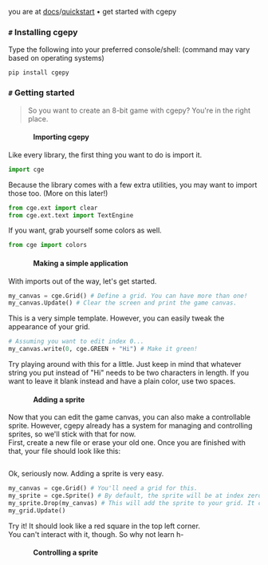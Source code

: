 you are at [docs](https://cgepy.github.io/docs)/[quickstart](https://cgepy.github.io/docs/quickstart) • get started with cgepy

### `#` Installing cgepy
Type the following into your preferred console/shell: (command may vary based on operating systems)

`pip install cgepy`
### `#` Getting started
> So you want to create an 8-bit game with cgepy? You're in the right place.
####                Importing cgepy
Like every library, the first thing you want to do is import it.
```py
import cge
```
Because the library comes with a few extra utilities, you may want to import those too. (More on this later!)
```py
from cge.ext import clear
from cge.ext.text import TextEngine
```
If you want, grab yourself some colors as well.
```py
from cge import colors
```
####                Making a simple application
With imports out of the way, let's get started.
```py
my_canvas = cge.Grid() # Define a grid. You can have more than one!
my_canvas.Update() # Clear the screen and print the game canvas.
```
This is a very simple template. However, you can easily tweak the appearance of your grid.
```py
# Assuming you want to edit index 0...
my_canvas.write(0, cge.GREEN + "Hi") # Make it green!
```
Try playing around with this for a little. Just keep in mind that whatever string you put instead of "Hi" needs to be two characters in length. If you want to leave it blank instead and have a plain color, use two spaces.
####                Adding a sprite
Now that you can edit the game canvas, you can also make a controllable sprite. However, cgepy already has a system for managing and controlling sprites, so we'll stick with that for now.\
First, create a new file or erase your old one. Once you are finished with that, your file should look like this:
```

```
Ok, seriously now. Adding a sprite is very easy.
```py
my_canvas = cge.Grid() # You'll need a grid for this.
my_sprite = cge.Sprite() # By default, the sprite will be at index zero. It's preset (but not limited) to be colored red.
my_sprite.Drop(my_canvas) # This will add the sprite to your grid. It can be in multiple grids at a time!
my_grid.Update()
```
Try it! It should look like a red square in the top left corner.\
You can't interact with it, though. So why not learn h-
####                Controlling a sprite
